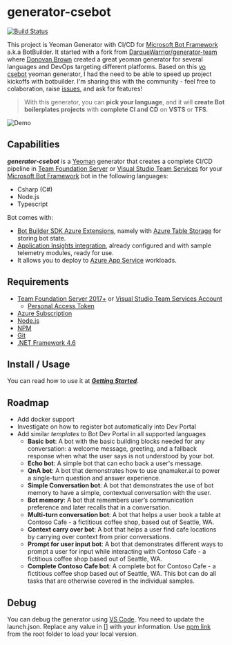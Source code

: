 # generator-csebot
[![Build Status](https://joalmeid.visualstudio.com/_apis/public/build/definitions/8b82ddcf-c765-463a-8325-394badc0294a/65/badge)](https://joalmeid.visualstudio.com/generator-csebot/_build)

This project is Yeoman Generator with CI/CD for [Microsoft Bot Framework](http://botframework.com) a.k.a BotBuilder.
It started with a fork from [DarqueWarrior/generator-team](https://github.com/DarqueWarrior/generator-team) where [Donovan Brown](https://twitter.com/DonovanBrown) created a great yeoman generator for several languages and DevOps targeting different platforms.
Based on this [yo csebot](http://donovanbrown.com/post/yo-Team) yeoman generator, I had the need to be able to speed up project kickoffs with botbuilder.
I'm sharing this with the community - feel free to colaboration, raise [issues](https://github.com/joalmeid/generator-csebot/issues), and ask for features!

>
> With this generator, you can **pick your language**, and it will **create Bot boilerplates projects** with **complete CI and CD** on **VSTS** or **TFS**.
>

![Demo](images/cse-generator-demo.gif)

## Capabilities
***generator-csebot*** is a [Yeoman](http://yeoman.io/) generator that creates a complete CI/CD pipeline in [Team Foundation Server](https://www.visualstudio.com/tfs/) or [Visual Studio Team Services](https://www.visualstudio.com/team-services/) for your [Microsoft Bot Framework](http://botframework.com) bot in the following languages:
- Csharp (C#) 
- Node.js
- Typescript

Bot comes with:
- [Bot Builder SDK Azure Extensions](https://github.com/Microsoft/BotBuilder-Azure), namely with [Azure Table Storage](https://azure.microsoft.com/en-us/services/storage/tables/) for storing bot state.
- [Application Insights integration](https://github.com/Microsoft/BotBuilder-Azure), already configured and with sample telemetry modules, ready for use.
- It allows you to deploy to [Azure App Service](https://azure.microsoft.com/en-us/services/app-service/web/) workloads.

## Requirements
- [Team Foundation Server 2017+](https://www.visualstudio.com/downloads/) or [Visual Studio Team Services Account](https://app.vsaex.visualstudio.com/profile/account)
   - [Personal Access Token](https://www.visualstudio.com/en-us/docs/setup-admin/team-services/use-personal-access-tokens-to-authenticate)
- [Azure Subscription](https://azure.microsoft.com/en-us/free/)
- [Node.js](http://nodejs.org/)
- [NPM](https://www.npmjs.com/)
- [Git](http://git-scm.org/)
- [.NET Framework 4.6](https://www.microsoft.com/en-us/download/details.aspx?id=21)

## Install / Usage
You can read how to use it at ***[Getting Started](https://github.com/joalmeid/generator-csebot/wiki/Getting-Started)***.

## Roadmap
- Add docker support
- Investigate on how to register bot automatically into Dev Portal
- Add similar *templates* to Bot Dev Portal in all supported languages
  - **Basic bot**: A bot with the basic building blocks needed for any conversation: a welcome message, greeting, and a fallback response when what the user says is not understood by your bot.
  - **Echo bot**: A simple bot that can echo back a user's message.
  - **QnA bot**: A bot that demonstrates how to use qnamaker.ai to power a single-turn question and answer experience.
  - **Simple Conversation bot**: A bot that demonstrates the use of bot memory to have a simple, contextual conversation with the user.
  - **Bot memory**: A bot that remembers user’s communication preference and later recalls that in a conversation.
  - **Multi-turn conversation bot**: A bot that helps a user book a table at Contoso Cafe - a fictitious coffee shop, based out of Seattle, WA.
  - **Context carry over bot**: A bot that helps a user find cafe locations by carrying over context from prior conversations.
  - **Prompt for user input bot**: A bot that demonstrates different ways to prompt a user for input while interacting with Contoso Cafe - a fictitious coffee shop based out of Seattle, WA.
  - **Complete Contoso Cafe bot**: A complete bot for Contoso Cafe - a fictitious coffee shop based out of Seattle, WA. This bot can do all tasks that are otherwise covered in the individual samples.

## Debug
You can debug the generator using [VS Code](http://code.visualstudio.com/). You need to update the launch.json. Replace any value in [] with your information.  Use [npm link](https://docs.npmjs.com/cli/link) from the root folder to load your local version.
